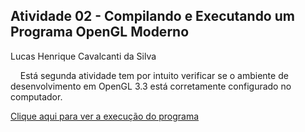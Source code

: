 <h2>Atividade 02 - Compilando e Executando um Programa OpenGL Moderno</h2>
<p>Lucas Henrique Cavalcanti da Silva</p>
<p>&nbsp&nbsp&nbsp Está segunda atividade tem por intuito verificar se o ambiente de desenvolvimento em OpenGL 3.3 está corretamente configurado no computador.</p>
<a href="https://www.youtube.com/watch?v=HVdfIfb5DYA">Clique aqui para ver a execução do programa</a>
